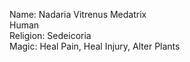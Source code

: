 Name: Nadaria Vitrenus Medatrix  
Human  
Religion: Sedeicoria  
Magic: Heal Pain, Heal Injury, Alter Plants